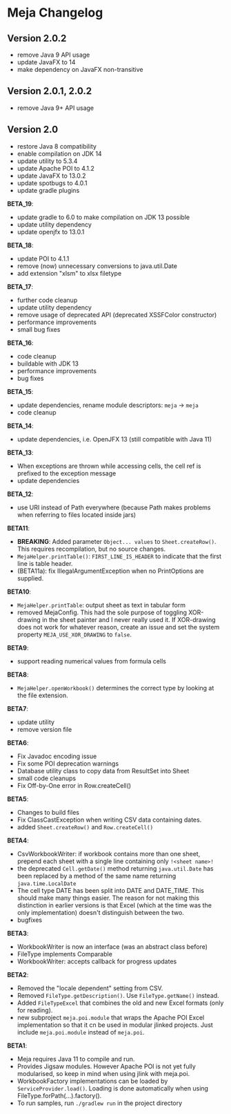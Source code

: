 # Meja Changelog

## Version 2.0.2

 - remove Java 9 API usage
 - update JavaFX to 14
 - make dependency on JavaFX non-transitive

## Version 2.0.1, 2.0.2

 - remove Java 9+ API usage

## Version 2.0

 - restore Java 8 compatibility
 - enable compilation on JDK 14
 - update utility to 5.3.4
 - update Apache POI to 4.1.2
 - update JavaFX to 13.0.2
 - update spotbugs to 4.0.1
 - update gradle plugins

__BETA_19__:

 - update gradle to 6.0 to make compilation on JDK 13 possible
 - update utility dependency
 - update openjfx to 13.0.1

__BETA_18__:

 - update POI to 4.1.1
 - remove (now) unnecessary conversions to java.util.Date
 - add extension "xlsm" to xlsx filetype
 
__BETA_17__:

 - further code cleanup
 - update utility dependency
 - remove usage of deprecated API (deprecated XSSFColor constructor)
 - performance improvements
 - small bug fixes
  
__BETA_16__:

 - code cleanup
 - buildable with JDK 13
 - performance improvements
 - bug fixes

__BETA_15__:

 - update dependencies, rename module descriptors: `meja` -> `meja`
 - code cleanup

__BETA_14__:

 - update dependencies, i.e. OpenJFX 13 (still compatible with Java 11)

__BETA_13__:

 - When exceptions are thrown while accessing cells, the cell ref is prefixed to the exception message
 - update dependencies

__BETA_12__:

 - use URI instead of Path everywhere (because Path makes problems when referring to files located inside jars)
 
__BETA11__:

 - __BREAKING__: Added parameter `Object... values` to `Sheet.createRow()`. This requires recompilation, but no source changes.
 - `MejaHelper.printTable()`: `FIRST_LINE_IS_HEADER` to indicate that the first line is table header.
 - (BETA11a): fix IllegalArgumentException when no PrintOptions are supplied.
  
__BETA10__:

 - `MejaHelper.printTable`: output sheet as text in tabular form
 - removed MejaConfig. This had the sole purpose of toggling XOR-drawing in the sheet painter and I never really used it. If XOR-drawing does not work for whatever reason, create an issue and set the system property `MEJA_USE_XOR_DRAWING` to `false`.

__BETA9__:

 - support reading numerical values from formula cells
 
__BETA8__:

- `MejaHelper.openWorkbook()` determines the correct type by looking at the file extension.

__BETA7__:

- update utility
- remove version file

__BETA6__:

- Fix Javadoc encoding issue
- Fix some POI deprecation warnings
- Database utility class to copy data from ResultSet into Sheet
- small code cleanups
- Fix Off-by-One error in Row.createCell()

__BETA5__:

- Changes to build files
- Fix ClassCastException when writing CSV data containing dates.
- added `Sheet.createRow()` and `Row.createCell()`

__BETA4__:

- CsvWorkbookWriter: if workbook contains more than one sheet, prepend each sheet with a single line containing only `!<sheet name>!`
- the deprecated `Cell.getDate()` method returning `java.util.Date` has been replaced by a method of the same name returning `java.time.LocalDate`
- The cell type DATE has been split into DATE and DATE_TIME. This should make many things easier. The reason for not making this distinction in earlier versions is that Excel (which at the time was the only implementation) doesn't distinguish between the two.
- bugfixes

__BETA3__:

- WorkbookWriter is now an interface (was an abstract class before)
- FileType implements Comparable
- WorkbookWriter: accepts callback for progress updates

__BETA2__:

- Removed the "locale dependent" setting from CSV.
- Removed `FileType.getDescription()`. Use `FileType.getName()` instead.
- Added `FileTypeExcel` that combines the old and new Excel formats (only for reading).
- new subproject `meja.poi.module` that wraps the Apache POI Excel implementation so that it cn be used in modular jlinked projects. Just include `meja.poi.module` instead of `meja.poi`.

__BETA1__:

- Meja requires Java 11 to compile and run.
- Provides Jigsaw modules. However Apache POI is not yet fully modularised, so keep in mind when using jlink with meja.poi.
- WorkbookFactory implementations can be loaded by `ServiceProvider.load()`. Loading is done automatically when using FileType.forPath(...).factory().
- To run samples, run `./gradlew run` in the project directory


